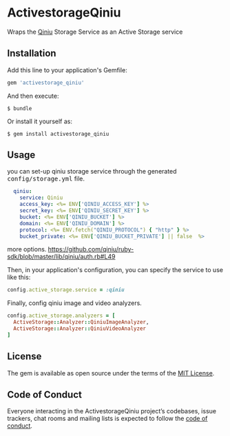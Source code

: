 # ActivestorageQiniu

Wraps the [Qiniu](https://www.qiniu.com/) Storage Service as an Active Storage service

## Installation

Add this line to your application's Gemfile:

```ruby
gem 'activestorage_qiniu'
```

And then execute:

    $ bundle

Or install it yourself as:

    $ gem install activestorage_qiniu

## Usage

you can set-up qiniu storage service through the generated <tt>config/storage.yml</tt> file.
```yaml
  qiniu:
    service: Qiniu
    access_key: <%= ENV['QINIU_ACCESS_KEY'] %>
    secret_key: <%= ENV['QINIU_SECRET_KEY'] %>
    bucket: <%= ENV['QINIU_BUCKET'] %>
    domain: <%= ENV['QINIU_DOMAIN'] %>
    protocol: <%= ENV.fetch("QINIU_PROTOCOL") { "http" } %>
    bucket_private: <%= ENV['QINIU_BUCKET_PRIVATE'] || false  %>
```
more options. https://github.com/qiniu/ruby-sdk/blob/master/lib/qiniu/auth.rb#L49

Then, in your application's configuration, you can specify the service to use like this:

```ruby
config.active_storage.service = :qiniu
```

Finally, config qiniu image and video analyzers.

```ruby
config.active_storage.analyzers = [
  ActiveStorage::Analyzer::QiniuImageAnalyzer,
  ActiveStorage::Analyzer::QiniuVideoAnalyzer
]
```


## License

The gem is available as open source under the terms of the [MIT License](https://opensource.org/licenses/MIT).

## Code of Conduct

Everyone interacting in the ActivestorageQiniu project’s codebases, issue trackers, chat rooms and mailing lists is expected to follow the [code of conduct](https://github.com/[USERNAME]/activestorage_qiniu/blob/master/CODE_OF_CONDUCT.md).
